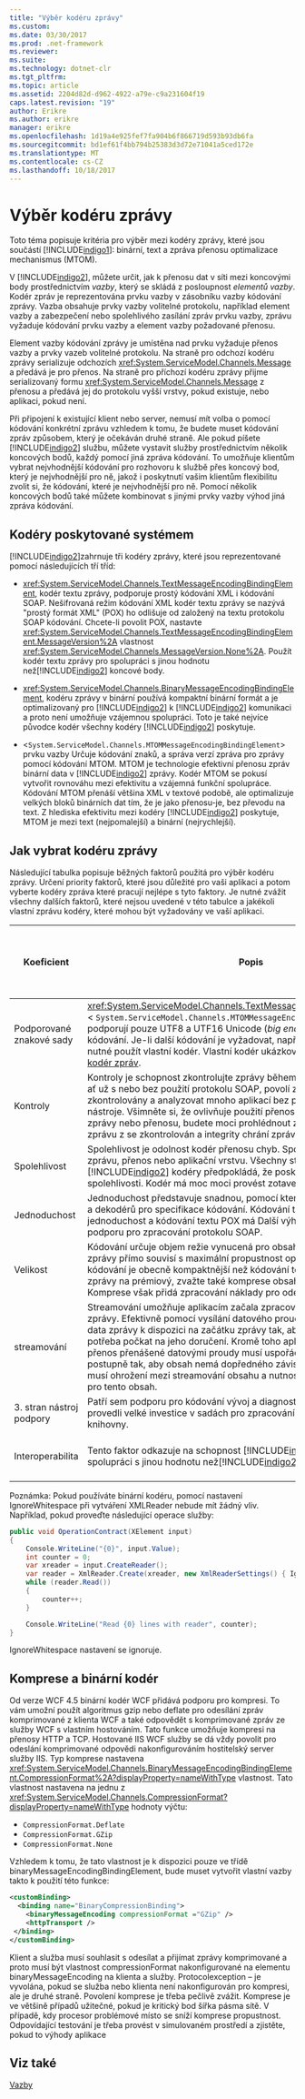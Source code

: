 ```yaml
---
title: "Výběr kodéru zprávy"
ms.custom: 
ms.date: 03/30/2017
ms.prod: .net-framework
ms.reviewer: 
ms.suite: 
ms.technology: dotnet-clr
ms.tgt_pltfrm: 
ms.topic: article
ms.assetid: 2204d82d-d962-4922-a79e-c9a231604f19
caps.latest.revision: "19"
author: Erikre
ms.author: erikre
manager: erikre
ms.openlocfilehash: 1d19a4e925fef7fa904b6f866719d593b93db6fa
ms.sourcegitcommit: bd1ef61f4bb794b25383d3d72e71041a5ced172e
ms.translationtype: MT
ms.contentlocale: cs-CZ
ms.lasthandoff: 10/18/2017
---
```

# <a name="choosing-a-message-encoder"></a>Výběr kodéru zprávy
Toto téma popisuje kritéria pro výběr mezi kodéry zprávy, které jsou součástí [!INCLUDE[indigo1](../../../../includes/indigo1-md.md)]: binární, text a zpráva přenosu optimalizace mechanismus (MTOM).  
  
 V [!INCLUDE[indigo2](../../../../includes/indigo2-md.md)], můžete určit, jak k přenosu dat v síti mezi koncovými body prostřednictvím *vazby*, který se skládá z posloupnost *elementů vazby*. Kodér zpráv je reprezentována prvku vazby v zásobníku vazby kódování zprávy. Vazba obsahuje prvky vazby volitelné protokolu, například element vazby a zabezpečení nebo spolehlivého zasílání zpráv prvku vazby, zprávu vyžaduje kódování prvku vazby a element vazby požadované přenosu.  
  
 Element vazby kódování zprávy je umístěna nad prvku vyžaduje přenos vazby a prvky vazeb volitelné protokolu. Na straně pro odchozí kodéru zprávy serializuje odchozích <xref:System.ServiceModel.Channels.Message> a předává je pro přenos. Na straně pro příchozí kodéru zprávy přijme serializovaný formu <xref:System.ServiceModel.Channels.Message> z přenosu a předává jej do protokolu vyšší vrstvy, pokud existuje, nebo aplikaci, pokud není.  
  
 Při připojení k existující klient nebo server, nemusí mít volba o pomocí kódování konkrétní zprávu vzhledem k tomu, že budete muset kódování zpráv způsobem, který je očekáván druhé straně. Ale pokud píšete [!INCLUDE[indigo2](../../../../includes/indigo2-md.md)] službu, můžete vystavit služby prostřednictvím několik koncových bodů, každý pomocí jiná zpráva kódování. To umožňuje klientům vybrat nejvhodnější kódování pro rozhovoru k službě přes koncový bod, který je nejvhodnější pro ně, jakož i poskytnutí vašim klientům flexibilitu zvolit si, že kódování, které je nejvhodnější pro ně. Pomocí několik koncových bodů také můžete kombinovat s jinými prvky vazby výhod jiná zpráva kódování.  
  
## <a name="system-provided-encoders"></a>Kodéry poskytované systémem  
 [!INCLUDE[indigo2](../../../../includes/indigo2-md.md)]zahrnuje tři kodéry zprávy, které jsou reprezentované pomocí následujících tří tříd:  
  
-   <xref:System.ServiceModel.Channels.TextMessageEncodingBindingElement>, kodér textu zprávy, podporuje prostý kódování XML i kódování SOAP. Nešifrovaná režim kódování XML kodér textu zprávy se nazývá "prostý formát XML" (POX) ho odlišuje od založený na textu protokolu SOAP kódování. Chcete-li povolit POX, nastavte <xref:System.ServiceModel.Channels.TextMessageEncodingBindingElement.MessageVersion%2A> vlastnost <xref:System.ServiceModel.Channels.MessageVersion.None%2A>. Použít kodér textu zprávy pro spolupráci s jinou hodnotu než[!INCLUDE[indigo2](../../../../includes/indigo2-md.md)] koncové body.  
  
-   <xref:System.ServiceModel.Channels.BinaryMessageEncodingBindingElement>, kodéru zprávy v binární používá kompaktní binární formát a je optimalizovaný pro [!INCLUDE[indigo2](../../../../includes/indigo2-md.md)] k [!INCLUDE[indigo2](../../../../includes/indigo2-md.md)] komunikaci a proto není umožňuje vzájemnou spolupráci. Toto je také nejvíce původce kodér všechny kodéry [!INCLUDE[indigo2](../../../../includes/indigo2-md.md)] poskytuje.  
  
-   <<!--zz xref:System.ServiceModel.Channels.MTOMMessageEncodingBindingElement -->`System.ServiceModel.Channels.MTOMMessageEncodingBindingElement`> prvku vazby Určuje kódování znaků, a správa verzí zpráva pro zprávy pomocí kódování MTOM. MTOM je technologie efektivní přenosu zpráv binární data v [!INCLUDE[indigo2](../../../../includes/indigo2-md.md)] zprávy. Kodér MTOM se pokusí vytvořit rovnováhu mezi efektivitu a vzájemná funkční spolupráce. Kódování MTOM přenáší většina XML v textové podobě, ale optimalizuje velkých bloků binárních dat tím, že je jako přenosu-je, bez převodu na text. Z hlediska efektivitu mezi kodéry [!INCLUDE[indigo2](../../../../includes/indigo2-md.md)] poskytuje, MTOM je mezi text (nejpomalejší) a binární (nejrychlejší).  
  
## <a name="how-to-choose-a-message-encoder"></a>Jak vybrat kodéru zprávy  
 Následující tabulka popisuje běžných faktorů použitá pro výběr kodéru zprávy. Určení priority faktorů, které jsou důležité pro vaši aplikaci a potom vyberte kodéry zpráva které pracují nejlépe s tyto faktory. Je nutné zvážit všechny dalších faktorů, které nejsou uvedené v této tabulce a jakékoli vlastní zprávu kodéry, které mohou být vyžadovány ve vaší aplikaci.  
  
|Koeficient|Popis|Kódovací moduly, které podporují tento faktor|  
|------------|-----------------|---------------------------------------|  
|Podporované znakové sady|<xref:System.ServiceModel.Channels.TextMessageEncodingBindingElement>a <<!--zz xref:System.ServiceModel.Channels.MTOMMessageEncodingBindingElement --> `System.ServiceModel.Channels.MTOMMessageEncodingBindingElement`> podporují pouze UTF8 a UTF16 Unicode (*big endian* a *little endian*) kódování. Je-li další kódování je vyžadovat, například UTF7 nebo ASCII, je nutné použít vlastní kodér. Vlastní kodér ukázkové, najdete v části [vlastní kodér zpráv](http://go.microsoft.com/fwlink/?LinkId=119857).|Text|  
|Kontroly|Kontroly je schopnost zkontrolujte zprávy během přenosu. Kódování textu, ať už s nebo bez použití protokolu SOAP, povolí zpráv, které mají být zkontrolovány a analyzovat mnoho aplikací bez použití specializované nástroje. Všimněte si, že ovlivňuje použití přenosu zabezpečení na úrovni zprávy nebo přenosu, budete moci prohlédnout zprávy. Důvěrnost chrání zprávu z se zkontrolován a integrity chrání zprávu nebylo možné měnit.|Text|  
|Spolehlivost|Spolehlivost je odolnost kodér přenosu chyb. Spolehlivost se dá zadat i na zprávu, přenos nebo aplikační vrstvu. Všechny standardní [!INCLUDE[indigo2](../../../../includes/indigo2-md.md)] kodéry předpokládá, že poskytuje další úroveň spolehlivosti. Kodér má moc moci provést zotavení po chybě přenosu.|Žádné|  
|Jednoduchost|Jednoduchost představuje snadnou, pomocí kterého můžete vytvořit kodérů a dekodérů pro specifikace kódování. Kódování textu je zvláště výhodné pro jednoduchost a kódování textu POX má Další výhodou není vyžadující podporu pro zpracování protokolu SOAP.|Text (POX)|  
|Velikost|Kódování určuje objem režie vynucená pro obsah. Velikost kódovaného zprávy přímo souvisí s maximální propustnost operací služby. Binární kódování je obecně kompaktnější než kódování textu. Pokud je velikost zprávy na prémiový, zvažte také komprese obsah zprávy během kódování. Komprese však přidá zpracování náklady pro odesílatele zprávy a příjemce.|binární|  
|streamování|Streamování umožňuje aplikacím začala zpracovat zprávu, než dorazila celé zprávy. Efektivně pomocí vysílání datového proudu vyžaduje, aby důležitá data zprávy k dispozici na začátku zprávy tak, aby přijímající aplikace není potřeba počkat na jeho doručení. Kromě toho aplikace, které používají přenos přenášené datovými proudy musí uspořádání dat ve zprávě postupně tak, aby obsah nemá dopředného závislosti. V mnoha případech musí ohrožení mezi streamování obsahu a nutnosti nejmenší možný přenos pro tento obsah.|Žádné|  
|3. stran nástroj podpory|Patří sem podporu pro kódování vývoj a diagnostiku. Vývojáři třetích stran provedli velké investice v sadách pro zpracování zprávy ve formátu POX a knihovny.|Text (POX)|  
|Interoperabilita|Tento faktor odkazuje na schopnost [!INCLUDE[indigo2](../../../../includes/indigo2-md.md)] kodéru pro spolupráci s jinou hodnotu než[!INCLUDE[indigo2](../../../../includes/indigo2-md.md)] služby.|Text<br /><br /> MTOM (částečné)|  
  
Poznámka: Pokud používáte binární kodéru, pomocí nastavení IgnoreWhitespace při vytváření XMLReader nebude mít žádný vliv.  Například, pokud proveďte následující operace služby:  

```csharp
public void OperationContract(XElement input)
{
    Console.WriteLine("{0}", input.Value);
    int counter = 0;
    var xreader = input.CreateReader();
    var reader = XmlReader.Create(xreader, new XmlReaderSettings() { IgnoreWhitespace = true });
    while (reader.Read())
    {
        counter++;
    }

    Console.WriteLine("Read {0} lines with reader", counter);
}
```  
  
IgnoreWhitespace nastavení se ignoruje.  
  
## <a name="compression-and-the-binary-encoder"></a>Komprese a binární kodér

Od verze WCF 4.5 binární kodér WCF přidává podporu pro kompresi. To vám umožní použít algoritmus gzip nebo deflate pro odesílání zpráv komprimované z klienta WCF a také odpovědět s komprimované zpráv ze služby WCF s vlastním hostováním. Tato funkce umožňuje kompresi na přenosy HTTP a TCP. Hostované IIS WCF služby se dá vždy povolit pro odeslání komprimované odpovědi nakonfigurováním hostitelský server služby IIS. Typ komprese nastavena <xref:System.ServiceModel.Channels.BinaryMessageEncodingBindingElement.CompressionFormat%2A?displayProperty=nameWithType> vlastnost. Tato vlastnost nastavena na jednu z <xref:System.ServiceModel.Channels.CompressionFormat?displayProperty=nameWithType> hodnoty výčtu:

* `CompressionFormat.Deflate`
* `CompressionFormat.GZip`
* `CompressionFormat.None`
  
Vzhledem k tomu, že tato vlastnost je k dispozici pouze ve třídě binaryMessageEncodingBindingElement, bude muset vytvořit vlastní vazby takto k použití této funkce:

 ```xml
 <customBinding>
   <binding name="BinaryCompressionBinding">
     <binaryMessageEncoding compressionFormat ="GZip" />
     <httpTransport />
  </binding>
</customBinding>
 ```

Klient a služba musí souhlasit s odesílat a přijímat zprávy komprimované a proto musí být vlastnost compressionFormat nakonfigurované na elementu binaryMessageEncoding na klienta a služby. Protocolexception – je vyvolána, pokud se služba nebo klienta není nakonfigurován pro kompresi, ale je druhé straně. Povolení komprese je třeba pečlivě zvážit. Komprese je ve většině případů užitečné, pokud je kritický bod šířka pásma sítě. V případě, kdy procesor problémové místo se sníží komprese propustnost. Odpovídající testování je třeba provést v simulovaném prostředí a zjistěte, pokud to výhody aplikace  
  
## <a name="see-also"></a>Viz také

[Vazby](../../../../docs/framework/wcf/feature-details/bindings.md)
